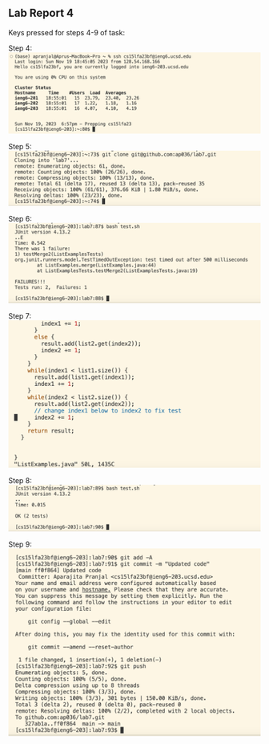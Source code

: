 ## Lab Report 4

Keys pressed for steps 4-9 of task:

Step 4:
![Image](lab04_pngs/step4.png)

Step 5:
![Image](lab04_pngs/step5.png)

Step 6:
![Image](lab04_pngs/step6.png)

Step 7:
![Image](lab04_pngs/step7.png)

Step 8:
![Image](lab04_pngs/step8.png)

Step 9:
![Image](lab04_pngs/step9.png)
